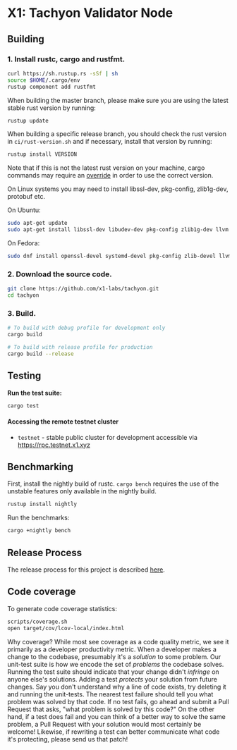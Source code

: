 # X1: Tachyon Validator Node

## Building

### **1. Install rustc, cargo and rustfmt.**

```bash
curl https://sh.rustup.rs -sSf | sh
source $HOME/.cargo/env
rustup component add rustfmt
```

When building the master branch, please make sure you are using the latest stable rust version by running:

```bash
rustup update
```

When building a specific release branch, you should check the rust version in `ci/rust-version.sh` and if necessary, install that version by running:
```bash
rustup install VERSION
```
Note that if this is not the latest rust version on your machine, cargo commands may require an [override](https://rust-lang.github.io/rustup/overrides.html) in order to use the correct version.

On Linux systems you may need to install libssl-dev, pkg-config, zlib1g-dev, protobuf etc.

On Ubuntu:
```bash
sudo apt-get update
sudo apt-get install libssl-dev libudev-dev pkg-config zlib1g-dev llvm clang cmake make libprotobuf-dev protobuf-compiler
```

On Fedora:
```bash
sudo dnf install openssl-devel systemd-devel pkg-config zlib-devel llvm clang cmake make protobuf-devel protobuf-compiler perl-core
```

### **2. Download the source code.**

```bash
git clone https://github.com/x1-labs/tachyon.git
cd tachyon
```

### **3. Build.**

```bash
# To build with debug profile for development only
cargo build

# To build with release profile for production
cargo build --release
```

## Testing

**Run the test suite:**

```bash
cargo test
```

#### Accessing the remote testnet cluster

* `testnet` - stable public cluster for development accessible via https://rpc.testnet.x1.xyz

## Benchmarking

First, install the nightly build of rustc. `cargo bench` requires the use of the
unstable features only available in the nightly build.

```bash
rustup install nightly
```

Run the benchmarks:

```bash
cargo +nightly bench
```

## Release Process

The release process for this project is described [here](RELEASE.md).

## Code coverage

To generate code coverage statistics:

```bash
scripts/coverage.sh
open target/cov/lcov-local/index.html
```

Why coverage? While most see coverage as a code quality metric, we see it primarily as a developer
productivity metric. When a developer makes a change to the codebase, presumably it's a *solution* to
some problem.  Our unit-test suite is how we encode the set of *problems* the codebase solves. Running
the test suite should indicate that your change didn't *infringe* on anyone else's solutions. Adding a
test *protects* your solution from future changes. Say you don't understand why a line of code exists,
try deleting it and running the unit-tests. The nearest test failure should tell you what problem
was solved by that code. If no test fails, go ahead and submit a Pull Request that asks, "what
problem is solved by this code?" On the other hand, if a test does fail and you can think of a
better way to solve the same problem, a Pull Request with your solution would most certainly be
welcome! Likewise, if rewriting a test can better communicate what code it's protecting, please
send us that patch!
